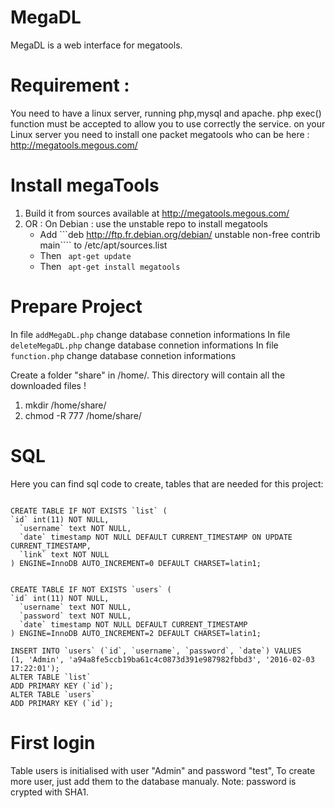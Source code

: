 MegaDL
======

MegaDL is a web interface for megatools.

Requirement :
============

You need to have a linux server, running php,mysql and apache.
php exec() function must be accepted to allow you to use correctly the service.
on your Linux server you need to install one packet megatools who can be here :
http://megatools.megous.com/



Install megaTools
=================

1. Build it from sources available at http://megatools.megous.com/
2. OR : On Debian : use the unstable repo to install megatools 
   * Add ```deb http://ftp.fr.debian.org/debian/ unstable non-free contrib main```` to /etc/apt/sources.list
   * Then ``` apt-get update``` 
   * Then ``` apt-get install megatools```
   
Prepare Project
===============

In file ``` addMegaDL.php ``` change database connetion informations
In file ``` deleteMegaDL.php ``` change database connetion informations
In file ``` function.php ``` change database connetion informations

Create a folder "share" in /home/. This directory will contain all the downloaded files ! 
1. mkdir /home/share/
2. chmod -R 777 /home/share/



SQL
===

Here you can find sql code to create, tables that are needed for this project:
```

CREATE TABLE IF NOT EXISTS `list` (
`id` int(11) NOT NULL,
  `username` text NOT NULL,
  `date` timestamp NOT NULL DEFAULT CURRENT_TIMESTAMP ON UPDATE CURRENT_TIMESTAMP,
  `link` text NOT NULL
) ENGINE=InnoDB AUTO_INCREMENT=0 DEFAULT CHARSET=latin1;


CREATE TABLE IF NOT EXISTS `users` (
`id` int(11) NOT NULL,
  `username` text NOT NULL,
  `password` text NOT NULL,
  `date` timestamp NOT NULL DEFAULT CURRENT_TIMESTAMP
) ENGINE=InnoDB AUTO_INCREMENT=2 DEFAULT CHARSET=latin1;

INSERT INTO `users` (`id`, `username`, `password`, `date`) VALUES
(1, 'Admin', 'a94a8fe5ccb19ba61c4c0873d391e987982fbbd3', '2016-02-03 17:22:01');
ALTER TABLE `list`
ADD PRIMARY KEY (`id`);
ALTER TABLE `users`
ADD PRIMARY KEY (`id`);
```

First login
===========

Table users is initialised with user "Admin" and password "test", To create more user, just add them to the database manualy.
Note: password is crypted with SHA1.

